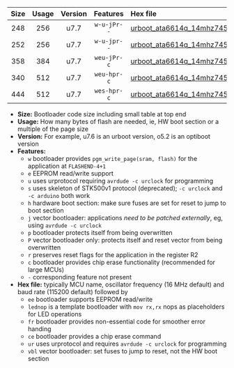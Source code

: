 |Size|Usage|Version|Features|Hex file|
|:-:|:-:|:-:|:-:|:--|
|248|256|u7.7|`w-u-jPr--`|[urboot_ata6614q_14mhz7456_57600bps_lednop_ur_vbl.hex](https://raw.githubusercontent.com/stefanrueger/urboot.hex/main/mcus/ata6614q/fcpu_14mhz7456/57600_bps/urboot_ata6614q_14mhz7456_57600bps_lednop_ur_vbl.hex)|
|252|256|u7.7|`w-u-jpr--`|[urboot_ata6614q_14mhz7456_57600bps_lednop_fr_ur_vbl.hex](https://raw.githubusercontent.com/stefanrueger/urboot.hex/main/mcus/ata6614q/fcpu_14mhz7456/57600_bps/urboot_ata6614q_14mhz7456_57600bps_lednop_fr_ur_vbl.hex)|
|358|384|u7.7|`weu-jPr-c`|[urboot_ata6614q_14mhz7456_57600bps_ee_lednop_fr_ce_ur_vbl.hex](https://raw.githubusercontent.com/stefanrueger/urboot.hex/main/mcus/ata6614q/fcpu_14mhz7456/57600_bps/urboot_ata6614q_14mhz7456_57600bps_ee_lednop_fr_ce_ur_vbl.hex)|
|340|512|u7.7|`weu-hpr-c`|[urboot_ata6614q_14mhz7456_57600bps_ee_lednop_fr_ce_ur.hex](https://raw.githubusercontent.com/stefanrueger/urboot.hex/main/mcus/ata6614q/fcpu_14mhz7456/57600_bps/urboot_ata6614q_14mhz7456_57600bps_ee_lednop_fr_ce_ur.hex)|
|444|512|u7.7|`wes-hpr-c`|[urboot_ata6614q_14mhz7456_57600bps_ee_lednop_fr_ce.hex](https://raw.githubusercontent.com/stefanrueger/urboot.hex/main/mcus/ata6614q/fcpu_14mhz7456/57600_bps/urboot_ata6614q_14mhz7456_57600bps_ee_lednop_fr_ce.hex)|

- **Size:** Bootloader code size including small table at top end
- **Usage:** How many bytes of flash are needed, ie, HW boot section or a multiple of the page size
- **Version:** For example, u7.6 is an urboot version, o5.2 is an optiboot version
- **Features:**
  + `w` bootloader provides `pgm_write_page(sram, flash)` for the application at `FLASHEND-4+1`
  + `e` EEPROM read/write support
  + `u` uses urprotocol requiring `avrdude -c urclock` for programming
  + `s` uses skeleton of STK500v1 protocol (deprecated); `-c urclock` and `-c arduino` both work
  + `h` hardware boot section: make sure fuses are set for reset to jump to boot section
  + `j` vector bootloader: applications *need to be patched externally*, eg, using `avrdude -c urclock`
  + `p` bootloader protects itself from being overwritten
  + `P` vector bootloader only: protects itself and reset vector from being overwritten
  + `r` preserves reset flags for the application in the register R2
  + `c` bootloader provides chip erase functionality (recommended for large MCUs)
  + `-` corresponding feature not present
- **Hex file:** typically MCU name, oscillator frequency (16 MHz default) and baud rate (115200 default) followed by
  + `ee` bootloader supports EEPROM read/write
  + `lednop` is a template bootloader with `mov rx,rx` nops as placeholders for LED operations
  + `fr` bootloader provides non-essential code for smoother error handing
  + `ce` bootloader provides a chip erase command
  + `ur` uses urprotocol and requires `avrdude -c urclock` for programming
  + `vbl` vector bootloader: set fuses to jump to reset, not the HW boot section
